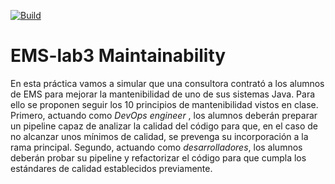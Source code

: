 [![Build](https://github.com/ETSISI-EMS/ems2025-lab-3-mantenibilidad-equipo_sam_adr_emm/actions/workflows/main.yml/badge.svg)](https://github.com/ETSISI-EMS/ems2025-lab-3-mantenibilidad-equipo_sam_adr_emm/actions/workflows/main.yml)
# EMS-lab3 Maintainability

En esta práctica vamos a simular que una consultora contrató a los alumnos de EMS para mejorar la mantenibilidad de uno de sus sistemas Java. Para ello se proponen seguir los 10 principios de mantenibilidad vistos en clase. Primero, actuando como *DevOps engineer* , los alumnos deberán preparar un pipeline capaz de analizar la calidad del código para que, en el caso de no alcanzar unos mínimos de calidad, se prevenga su incorporación a la rama principal. Segundo, actuando como *desarrolladores*, los alumnos deberán probar su pipeline y refactorizar el código para que cumpla los estándares de calidad establecidos previamente. 
